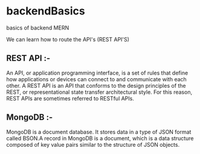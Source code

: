 # backendBasics
basics of backend MERN

We can learn how to route the API's (REST API'S)
## REST API :-
An API, or application programming interface, is a set of rules that define how applications or devices can connect to and communicate with each other. A REST API is an API that conforms to the design principles of the REST, or representational state transfer architectural style. For this reason, REST APIs are sometimes referred to RESTful APIs.

## MongoDB :-
MongoDB is a document database. It stores data in a type of JSON format called BSON.A record in MongoDB is a document, which is a data structure composed of key value pairs similar to the structure of JSON objects.

